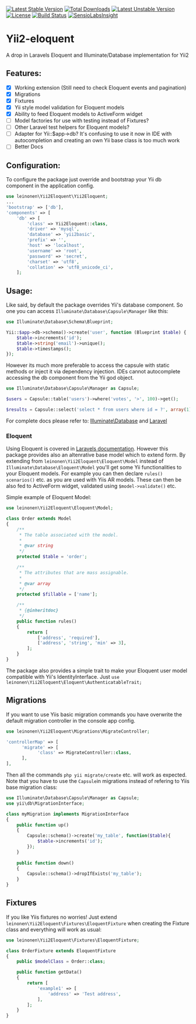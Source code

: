 [![Latest Stable Version](https://poser.pugx.org/leinonen/yii2-eloquent/v/stable)](https://packagist.org/packages/leinonen/yii2-eloquent)  [![Total Downloads](https://poser.pugx.org/leinonen/yii2-eloquent/downloads)](https://packagist.org/packages/leinonen/yii2-eloquent)  [![Latest Unstable Version](https://poser.pugx.org/leinonen/yii2-eloquent/v/unstable)](https://packagist.org/packages/leinonen/yii2-eloquent) [![License](https://poser.pugx.org/leinonen/yii2-eloquent/license)](https://packagist.org/packages/leinonen/yii2-eloquent) [![Build Status](https://travis-ci.org/lordthorzonus/yii2-eloquent.svg?branch=master)](https://travis-ci.org/lordthorzonus/yii2-eloquent)  [![SensioLabsInsight](https://insight.sensiolabs.com/projects/26eba504-654a-420b-bf66-594773b20218/mini.png)](https://insight.sensiolabs.com/projects/26eba504-654a-420b-bf66-594773b20218)

# Yii2-eloquent
A drop in Laravels Eloquent and Illuminate/Database implementation for Yii2

## Features: ##
- [x] Working extension (Still need to check Eloquent events and pagination)
- [x] Migrations
- [x] Fixtures
- [x] Yii style model validation for Eloquent models
- [x] Ability to feed Eloquent models to ActiveForm widget
- [ ] Model factories for use with testing instead of Fixtures?
- [ ] Other Laravel test helpers for Eloquent models?
- [ ] Adapter for Yii::$app->db? It's confusing to use it now in IDE with autocompletion and creating an own Yii base class is too much work
- [ ] Better Docs

## Configuration: ##
To configure the package just override and bootstrap your Yii db component in the application config. 
```php
use leinonen\Yii2Eloquent\Yii2Eloquent;
...
'bootstrap' => ['db'],
'components' => [
    'db' => [
        'class' => Yii2Eloquent::class,
        'driver' => 'mysql',
        'database' => 'yii2basic',
        'prefix' => '',
        'host' => 'localhost',
        'username' => 'root',
        'password' => 'secret',
        'charset' => 'utf8',
        'collation' => 'utf8_unicode_ci',
    ];
```

## Usage: ##
Like said, by default the package overrides Yii's database component. So one you can access `Illuminate\Database\Capsule\Manager` like this:

```php
use Illuminate\Database\Schema\Blueprint;

Yii::$app->db->schema()->create('user', function (Blueprint $table) {
    $table->increments('id');
    $table->string('email')->unique();
    $table->timestamps();
});
```

However its much more preferable to access the capsule with static methods or inject it via dependency injection. IDEs cannot autocomplete accessing the db component from the Yii god object.

```php
use Illuminate\Database\Capsule\Manager as Capsule;

$users = Capsule::table('users')->where('votes', '>', 100)->get();

$results = Capsule::select('select * from users where id = ?', array(1));
```

For complete docs please refer to: [Illuminate\Database](https://github.com/illuminate/database) and [Laravel](http://laravel.com/docs/master/database)

### Eloquent ###
Using Eloquent is covered in [Laravels documentation](http://laravel.com/docs/master/eloquent). However this package provides also an altenrative base model which to extend form. By extending from `leinonen\Yii2Eloquent\Eloquent\Model` instead of `Illuminate\Database\Eloquent\Model` you'll get some Yii functionalities to your Eloquent models. For example you can then declare `rules()` `scenarios()` etc. as you are used with Yiis AR models. These can then be also fed to ActiveForm widget, validated using `$model->validate()` etc.

Simple example of Eloquent Model:
```php
use leinonen\Yii2Eloquent\Eloquent\Model;

class Order extends Model
{
    /**
     * The table associated with the model.
     *
     * @var string
     */
    protected $table = 'order';

    /**
     * The attributes that are mass assignable.
     *
     * @var array
     */
    protected $fillable = ['name'];

    /**
     * {@inheritdoc}
     */
    public function rules()
    {
        return [
            ['address', 'required'],
            ['address', 'string', 'min' => 3],
        ];
    }
}
```

The package also provides a simple trait to make your Eloquent user model compatible with Yii's IdentityInterface. Just `use leinonen\Yii2Eloquent\Eloquent\AuthenticatableTrait;`

## Migrations ##
If you want to use Yiis basic migration commands you have overwrite the default migration controller in the console app config. 
```php
use leinonen\Yii2Eloquent\Migrations\MigrateController;

'controllerMap' => [
      'migrate' => [
            'class' => MigrateController::class,
      ],
],
```
Then all the commands `php yii migrate/create` etc. will work as expected. Note that you have to use the `Capsule`in migrations instead of refering to Yiis base migration class:

```php
use Illuminate\Database\Capsule\Manager as Capsule;
use yii\db\MigrationInterface;

class myMigration implements MigrationInterface
{
    public function up()
    {
        Capsule::schema()->create('my_table', function($table){
            $table->increments('id');
        });
    }
      
    public function down()
    {
        Capsule::schema()->dropIfExists('my_table');
    }
}
```

## Fixtures ##
If you like Yiis fixtures no worries! Just extend `leinonen\Yii2Eloquent\Fixtures\EloquentFixture` when creating the Fixture class and everything will work as usual:

```php
use leinonen\Yii2Eloquent\Fixtures\EloquentFixture;

class OrderFixture extends EloquentFixture
{
    public $modelClass = Order::class;

    public function getData()
    {
        return [
            'example1' => [
                'address' => 'Test address',
            ],
        ];
    }
}
```
